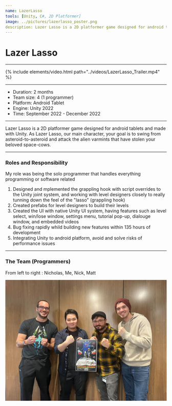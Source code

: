 ```yaml
---
name: LazerLasso
tools: [Unity, C#, 2D Platformer]
image: ../pictures/lazerlasso_poster.png
description: Lazer Lasso is a 2D platformer game designed for android tablets and made with Unity. As Lazer Lasso, our main character, your goal is to swing from asteroid-to-asteroid and attack the alien varmints that have stolen your beloved space-cows
---
```


# Lazer Lasso

***

{% include elements/video.html path="../videos/LazerLasso_Trailer.mp4" %}

***

- Duration:             2 months
- Team size:            4 (1 programmer)
- Platform:             Android Tablet
- Engine:               Unity 2022
- Time:                 September 2022 - December 2022

***

Lazer Lasso is a 2D platformer game designed for android tablets and made with Unity. As Lazer Lasso, our main character, your goal is to swing from asteroid-to-asteroid and attack the alien varmints that have stolen your beloved space-cows.

***

### Roles and Responsibility

My role was being the solo programmer that handles everything programming or software related

1. Designed and mplemented the grappling hook with script overrides to the Unity joint system, and working with level designers closely to really tunning down the feel of the "lasso" (grappling hook)
2. Created prefabs for level designers to build their levels
3. Created the UI with native Unity UI system, having features such as level select, win/lose window, settings menu, tutorial pop-up, dialouge window, and embedded videos
4. Bug fixing rapidly whild building new features within 135 hours of development
5. Integrating Unity to android platform, avoid and solve risks of performance issues

***

### The Team (Programmers)

From left to right : Nicholas, Me, Nick, Matt

![Lazer Lasso Team](../pictures/legiongames.jpg)
